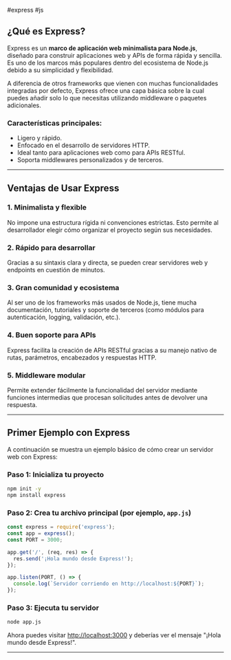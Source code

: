 #express #js 

## ¿Qué es Express?

Express es un **marco de aplicación web minimalista para Node.js**, diseñado para construir aplicaciones web y APIs de forma rápida y sencilla. Es uno de los marcos más populares dentro del ecosistema de Node.js debido a su simplicidad y flexibilidad.

A diferencia de otros frameworks que vienen con muchas funcionalidades integradas por defecto, Express ofrece una capa básica sobre la cual puedes añadir solo lo que necesitas utilizando middleware o paquetes adicionales.

### Características principales:
- Ligero y rápido.
- Enfocado en el desarrollo de servidores HTTP.
- Ideal tanto para aplicaciones web como para APIs RESTful.
- Soporta middlewares personalizados y de terceros.

---

## Ventajas de Usar Express

### 1. Minimalista y flexible
No impone una estructura rígida ni convenciones estrictas. Esto permite al desarrollador elegir cómo organizar el proyecto según sus necesidades.

### 2. Rápido para desarrollar
Gracias a su sintaxis clara y directa, se pueden crear servidores web y endpoints en cuestión de minutos.

### 3. Gran comunidad y ecosistema
Al ser uno de los frameworks más usados de Node.js, tiene mucha documentación, tutoriales y soporte de terceros (como módulos para autenticación, logging, validación, etc.).

### 4. Buen soporte para APIs
Express facilita la creación de APIs RESTful gracias a su manejo nativo de rutas, parámetros, encabezados y respuestas HTTP.

### 5. Middleware modular
Permite extender fácilmente la funcionalidad del servidor mediante funciones intermedias que procesan solicitudes antes de devolver una respuesta.

---

## Primer Ejemplo con Express

A continuación se muestra un ejemplo básico de cómo crear un servidor web con Express:

### Paso 1: Inicializa tu proyecto

```bash
npm init -y
npm install express
```

### Paso 2: Crea tu archivo principal (por ejemplo, `app.js`)

```js
const express = require('express');
const app = express();
const PORT = 3000;

app.get('/', (req, res) => {
  res.send('¡Hola mundo desde Express!');
});

app.listen(PORT, () => {
  console.log(`Servidor corriendo en http://localhost:${PORT}`);
});
```

### Paso 3: Ejecuta tu servidor

```bash
node app.js
```

Ahora puedes visitar [http://localhost:3000](http://localhost:3000) y deberías ver el mensaje "¡Hola mundo desde Express!".

---
